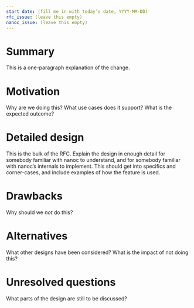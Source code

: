 ```yaml
---
start date: (fill me in with today’s date, YYYY-MM-DD)
rfc_issue: (leave this empty)
nanoc_issue: (leave this empty)
---
```


# Summary

This is a one-paragraph explanation of the change.

# Motivation

Why are we doing this? What use cases does it support? What is the expected outcome?

# Detailed design

This is the bulk of the RFC. Explain the design in enough detail for somebody familiar with nanoc to understand, and for somebody familiar with nanoc’s internals to implement. This should get into specifics and corner-cases, and include examples of how the feature is used.

# Drawbacks

Why should we *not* do this?

# Alternatives

What other designs have been considered? What is the impact of not doing this?

# Unresolved questions

What parts of the design are still to be discussed?
